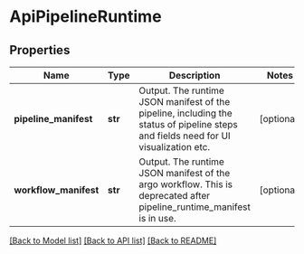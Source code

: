 # ApiPipelineRuntime

## Properties

| Name                  | Type    | Description                                                                                                                         | Notes      |
| --------------------- | ------- | ----------------------------------------------------------------------------------------------------------------------------------- | ---------- |
| **pipeline_manifest** | **str** | Output. The runtime JSON manifest of the pipeline, including the status of pipeline steps and fields need for UI visualization etc. | [optional] |
| **workflow_manifest** | **str** | Output. The runtime JSON manifest of the argo workflow. This is deprecated after pipeline_runtime_manifest is in use.               | [optional] |

[[Back to Model list]](../README.md#documentation-for-models) [[Back to API list]](../README.md#documentation-for-api-endpoints) [[Back to README]](../README.md)
